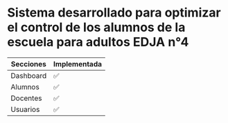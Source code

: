 # Sistema desarrollado para optimizar el control de los alumnos de la escuela para adultos EDJA n°4

| Secciones | Implementada |
| --------- | ------------ |
| Dashboard | ✅ |
| Alumnos   | ✅ |
| Docentes  | ✅ |
| Usuarios  | ✅ |